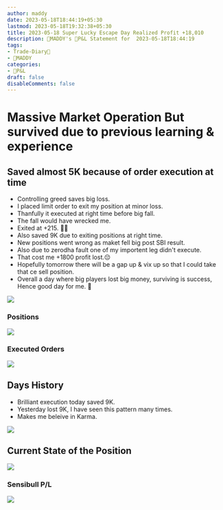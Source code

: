```yaml
---
author: maddy
date: 2023-05-18T18:44:19+05:30
lastmod: 2023-05-18T19:32:38+05:30
title: 2023-05-18 Super Lucky Escape Day Realized Profit +18,010
description: 🧔MADDY's 💸P&L Statement for  2023-05-18T18:44:19 
tags:
- Trade-Diary📗
- 🧔MADDY
categories: 
- 💸P&L
draft: false
disableComments: false
---
```

# Massive Market Operation But survived due to previous learning & experience

## Saved almost 5K because of order execution at time

- Controlling greed saves big loss.
- I placed limit order to exit my position at minor loss.
- Thanfully it executed at right time before big fall.
- The fall would have wrecked me.
- Exited at +215. 😮‍💨
- Also saved 9K due to exiting positions at right time.
- New positions went wrong as maket fell big post SBI result.
- Also due to zerodha fault one of my importent leg didn't execute.
- That cost me +1800 profit lost.😔 
- Hopefully tomorrow there will be a gap up & vix up so that I could take that ce sell position.
- Overall a day where big players lost big money, surviving is success, Hence good day for me. 🙂

![](https://i.imgur.com/PE9HJZ3l.jpg)


### Positions

![](https://i.imgur.com/oPSl6jRl.jpg)

### Executed Orders

![](https://i.imgur.com/8UnkNdwl.jpg)

## Days History

- Brilliant execution today saved 9K.
- Yesterday lost 9K, I have seen this pattern many times.
- Makes me beleive in Karma.

![](https://i.imgur.com/gh43435.png)

## Current State of the Position

![](https://i.imgur.com/Wy3X5hQ.png)

### Sensibull P/L

![](https://i.imgur.com/WmAaoXb.png)
